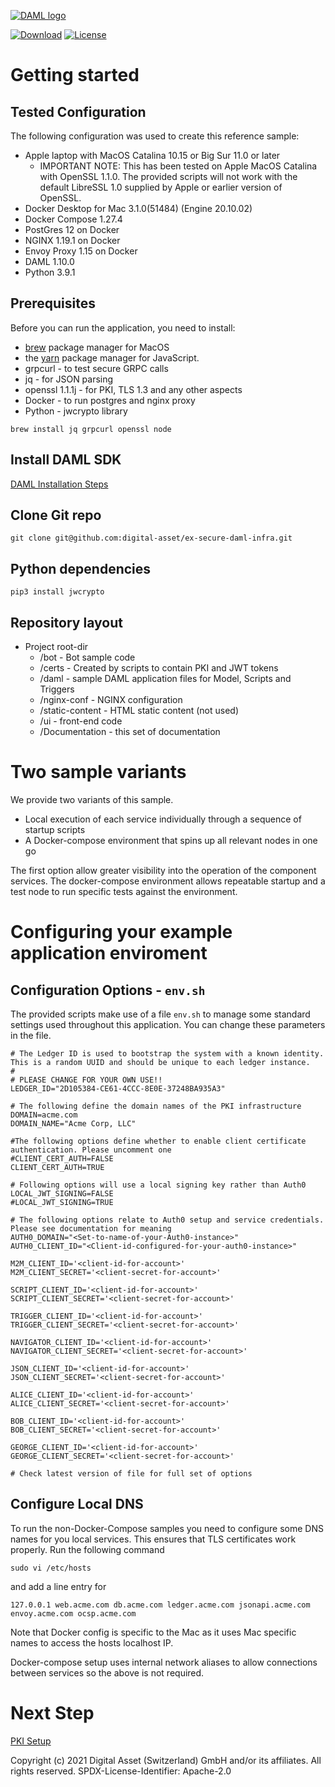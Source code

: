 [![DAML logo](https://daml.com/wp-content/uploads/2020/03/logo.png)](https://www.daml.com)

[![Download](https://img.shields.io/github/release/digital-asset/daml.svg?label=Download)](https://docs.daml.com/getting-started/installation.html)
[![License](https://img.shields.io/badge/License-Apache%202.0-blue.svg)](https://github.com/digital-asset/daml/blob/master/LICENSE)

# Getting started

## Tested Configuration
The following configuration was used to create this reference sample:
- Apple laptop with MacOS Catalina 10.15 or Big Sur 11.0 or later
  - IMPORTANT NOTE: This has been tested on Apple MacOS Catalina with OpenSSL 1.1.0. 
  The provided scripts will not work with the default LibreSSL 1.0 supplied by Apple or earlier version of OpenSSL.
- Docker Desktop for Mac 3.1.0(51484) (Engine 20.10.02) 
- Docker Compose 1.27.4
- PostGres 12 on Docker
- NGINX 1.19.1 on Docker
- Envoy Proxy 1.15 on Docker
- DAML 1.10.0
- Python 3.9.1

## Prerequisites

Before you can run the application, you need to install:
- [brew](https://brew.sh/) package manager for MacOS
- the [yarn](https://yarnpkg.com/en/docs/install) package manager for JavaScript.
- grpcurl - to test secure GRPC calls 
- jq - for JSON parsing 
- openssl 1.1.1j - for PKI, TLS 1.3 and any other aspects
- Docker - to run postgres and nginx proxy
- Python - jwcrypto library

```$xslt
brew install jq grpcurl openssl node
```

## Install DAML SDK

[DAML Installation Steps](https://docs.daml.com/getting-started/installation.html)

## Clone Git repo

```$xslt
git clone git@github.com:digital-asset/ex-secure-daml-infra.git
```

## Python dependencies

```
pip3 install jwcrypto
```

## Repository layout

- Project root-dir
  - /bot - Bot sample code
  - /certs - Created by scripts to contain PKI and JWT tokens
  - /daml - sample DAML application files for Model, Scripts and Triggers
  - /nginx-conf - NGINX configuration
  - /static-content - HTML static content (not used)
  - /ui - front-end code
  - /Documentation - this set of documentation

# Two sample variants

We provide two variants of this sample.
- Local execution of each service individually through a sequence of startup scripts
- A Docker-compose environment that spins up all relevant nodes in one go

The first option allow greater visibility into the operation of the component services. The docker-compose environment allows 
repeatable startup and a test node to run specific tests against the environment. 

# Configuring your example application enviroment

## Configuration Options - ```env.sh```
The provided scripts make use of a file ```env.sh``` to manage some standard settings used throughout this application. You can change these parameters in the file.

```$xslt
# The Ledger ID is used to bootstrap the system with a known identity. This is a random UUID and should be unique to each ledger instance.
#
# PLEASE CHANGE FOR YOUR OWN USE!!
LEDGER_ID="2D105384-CE61-4CCC-8E0E-37248BA935A3"

# The following define the domain names of the PKI infrastructure
DOMAIN=acme.com
DOMAIN_NAME="Acme Corp, LLC"

#The following options define whether to enable client certificate authentication. Please uncomment one
#CLIENT_CERT_AUTH=FALSE
CLIENT_CERT_AUTH=TRUE

# Following options will use a local signing key rather than Auth0
LOCAL_JWT_SIGNING=FALSE
#LOCAL_JWT_SIGNING=TRUE

# The following options relate to Auth0 setup and service credentials. Please see documentation for meaning
AUTH0_DOMAIN="<Set-to-name-of-your-Auth0-instance>"
AUTH0_CLIENT_ID="<Client-id-configured-for-your-auth0-instance>"

M2M_CLIENT_ID='<client-id-for-account>'
M2M_CLIENT_SECRET='<client-secret-for-account>'

SCRIPT_CLIENT_ID='<client-id-for-account>'
SCRIPT_CLIENT_SECRET='<client-secret-for-account>'

TRIGGER_CLIENT_ID='<client-id-for-account>'
TRIGGER_CLIENT_SECRET='<client-secret-for-account>'

NAVIGATOR_CLIENT_ID='<client-id-for-account>'
NAVIGATOR_CLIENT_SECRET='<client-secret-for-account>'

JSON_CLIENT_ID='<client-id-for-account>'
JSON_CLIENT_SECRET='<client-secret-for-account>'

ALICE_CLIENT_ID='<client-id-for-account>'
ALICE_CLIENT_SECRET='<client-secret-for-account>'

BOB_CLIENT_ID='<client-id-for-account>'
BOB_CLIENT_SECRET='<client-secret-for-account>'

GEORGE_CLIENT_ID='<client-id-for-account>'
GEORGE_CLIENT_SECRET='<client-secret-for-account>'

# Check latest version of file for full set of options
```

## Configure Local DNS

To run the non-Docker-Compose samples you need to configure some DNS names for you local services. This ensures that TLS certificates work properly.
Run the following command

```$xslt
sudo vi /etc/hosts
```
and add a line entry for

```$xslt
127.0.0.1 web.acme.com db.acme.com ledger.acme.com jsonapi.acme.com envoy.acme.com ocsp.acme.com
```

Note that Docker config is specific to the Mac as it uses Mac specific names to access the hosts localhost IP.

Docker-compose setup uses internal network aliases to allow connections between services so the above is not required.

# Next Step

[PKI Setup](./PKISetup.md)

Copyright (c) 2021 Digital Asset (Switzerland) GmbH and/or its affiliates. All rights reserved.
SPDX-License-Identifier: Apache-2.0
